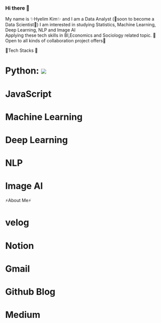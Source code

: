 ### Hi there 👋

<!--
**hyelim-kim1028/hyelim-kim1028** is a ✨ _special_✨ repository because its `README.md` (this file) appears on your GitHub profile.

Here are some ideas to get you started:

- 🔭 I’m currently working on ...
- 🌱 I’m currently learning ...
- 👯 I’m looking to collaborate on ...
- 🤔 I’m looking for help with ...
- 💬 Ask me about ...
- 📫 How to reach me: ...
- 😄 Pronouns: ...
- ⚡ Fun fact: ...
-->

My name is ✨Hyelim Kim✨ and I am a Data Analyst (🌱soon to become a Data Scientist🌱) 
I am interested in studying Statistics, Machine Learning, Deep Learning, NLP and Image AI  
Applying these tech skills in BI,Economics and Sociology related topic. 
👯Open to all kinds of collaboration project offers👯 


:cherries:Tech Stacks :cherries:
# Python: <a href="[연결할 링크]" target="_blank"><img src="https://img.shields.io/badge/[쓰고 싶은 텍스트]-[컬러 코드]?style=flat-square&logo=[브랜드 이름]&logoColor=white"/></a> 
# JavaScript 
# Machine Learning 
# Deep Learning 
# NLP 
# Image AI 

⚡About Me⚡ 
# velog 
# Notion 
# Gmail 
# Github Blog 
# Medium 
